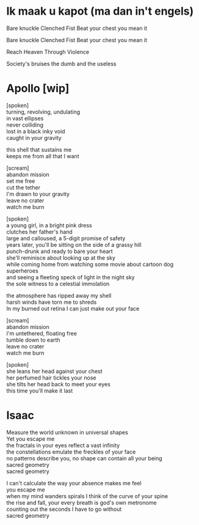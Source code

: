 # Ik maak u kapot (ma dan in't engels)
Bare knuckle
Clenched Fist
Beat your chest you mean it

Bare knuckle
Clenched Fist
Beat your chest you mean it

Reach Heaven Through Violence

Society's bruises
the dumb and the useless

# Apollo [wip]
[spoken]  
turning, revolving, undulating  
in vast ellipses  
never colliding  
lost in a black inky void  
caught in your gravity  
  
this shell that sustains me  
keeps me from all that I want  
  
[scream]  
abandon mission  
set me free  
cut the tether  
I'm drawn to your gravity  
leave no crater  
watch me burn  
  
[spoken]  
a young girl, in a bright pink dress  
clutches her father's hand  
large and calloused, a 5-digit promise of safety  
years later, you'll be sitting on the side of a grassy hill  
punch-drunk and ready to bare your heart  
she'll reminisce about looking up at the sky  
while coming home from watching some movie
about cartoon dog superheroes  
and seeing a fleeting speck of light in the night sky  
the sole witness to a celestial immolation  
  
the atmosphere has ripped away my shell  
harsh winds have torn me to shreds  
In my burned out retina I can just make out your face  

[scream]  
abandon mission  
I'm untethered, floating free  
tumble down to earth  
leave no crater  
watch me burn 
  
[spoken]  
she leans her head against your chest  
her perfumed hair tickles your nose  
she tilts her head back to meet your eyes  
this time you'll make it last  
  
# Isaac
  
Measure the world unknown in universal shapes  
Yet you escape me  
the fractals in your eyes reflect a vast infinity  
the constellations emulate the freckles of your face  
no patterns describe you, no shape can contain all your being  
sacred geometry  
sacred geometry  

I can't calculate the way your absence makes me feel  
you escape me  
when my mind wanders spirals I think of the curve of your spine  
the rise and fall, your every breath is god's own metronome  
counting out the seconds I have to go without  
sacred geometry  